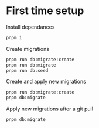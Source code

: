 # First time setup

Install dependances
```sh
pnpm i
```
Create migrations

```sh
pnpm run db:migrate:create
pnpm run db:migrate
pnpm run db:seed
```


Create and apply new migrations

```sh
pnpm run db:migrate:create
pnpm db:migrate
```

Apply new migrations after a git pull

```sh
pnpm db:migrate
```